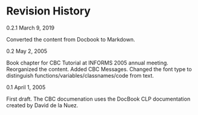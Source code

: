 # Revision History

0.2.1 March 9, 2019

Converted the content from Docbook to Markdown.

0.2 May 2, 2005

Book chapter for CBC Tutorial at INFORMS 2005 annual meeting.
Reorganized the content. Added CBC Messages. Changed the font type to
distinguish functions/variables/classnames/code from text.

0.1 April 1, 2005

First draft. The CBC documenation uses the DocBook CLP documentation
created by David de la Nuez.
